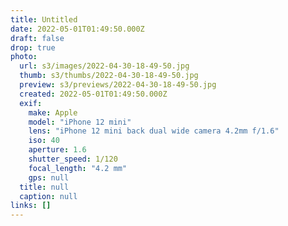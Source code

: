 ```yaml
---
title: Untitled
date: 2022-05-01T01:49:50.000Z
draft: false
drop: true
photo:
  url: s3/images/2022-04-30-18-49-50.jpg
  thumb: s3/thumbs/2022-04-30-18-49-50.jpg
  preview: s3/previews/2022-04-30-18-49-50.jpg
  created: 2022-05-01T01:49:50.000Z
  exif:
    make: Apple
    model: "iPhone 12 mini"
    lens: "iPhone 12 mini back dual wide camera 4.2mm f/1.6"
    iso: 40
    aperture: 1.6
    shutter_speed: 1/120
    focal_length: "4.2 mm"
    gps: null
  title: null
  caption: null
links: []
---
```

